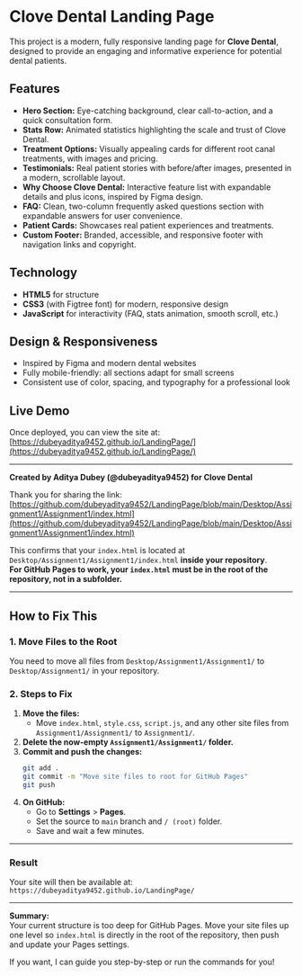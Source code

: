 # Clove Dental Landing Page

This project is a modern, fully responsive landing page for **Clove Dental**, designed to provide an engaging and informative experience for potential dental patients.

## Features

- **Hero Section:** Eye-catching background, clear call-to-action, and a quick consultation form.
- **Stats Row:** Animated statistics highlighting the scale and trust of Clove Dental.
- **Treatment Options:** Visually appealing cards for different root canal treatments, with images and pricing.
- **Testimonials:** Real patient stories with before/after images, presented in a modern, scrollable layout.
- **Why Choose Clove Dental:** Interactive feature list with expandable details and plus icons, inspired by Figma design.
- **FAQ:** Clean, two-column frequently asked questions section with expandable answers for user convenience.
- **Patient Cards:** Showcases real patient experiences and treatments.
- **Custom Footer:** Branded, accessible, and responsive footer with navigation links and copyright.

## Technology
- **HTML5** for structure
- **CSS3** (with Figtree font) for modern, responsive design
- **JavaScript** for interactivity (FAQ, stats animation, smooth scroll, etc.)

## Design & Responsiveness
- Inspired by Figma and modern dental websites
- Fully mobile-friendly: all sections adapt for small screens
- Consistent use of color, spacing, and typography for a professional look

## Live Demo
Once deployed, you can view the site at:
[https://dubeyaditya9452.github.io/LandingPage/](https://dubeyaditya9452.github.io/LandingPage/)

---

**Created by Aditya Dubey (@dubeyaditya9452) for Clove Dental** 

Thank you for sharing the link:  
[https://github.com/dubeyaditya9452/LandingPage/blob/main/Desktop/Assignment1/Assignment1/index.html](https://github.com/dubeyaditya9452/LandingPage/blob/main/Desktop/Assignment1/Assignment1/index.html)

This confirms that your `index.html` is located at `Desktop/Assignment1/Assignment1/index.html` **inside your repository**.  
**For GitHub Pages to work, your `index.html` must be in the root of the repository, not in a subfolder.**

---

## **How to Fix This**

### 1. Move Files to the Root

You need to move all files from `Desktop/Assignment1/Assignment1/` to `Desktop/Assignment1/` in your repository.

### 2. Steps to Fix

1. **Move the files:**
   - Move `index.html`, `style.css`, `script.js`, and any other site files from `Assignment1/Assignment1/` to `Assignment1/`.
2. **Delete the now-empty `Assignment1/Assignment1/` folder.**
3. **Commit and push the changes:**
   ```sh
   git add .
   git commit -m "Move site files to root for GitHub Pages"
   git push
   ```
4. **On GitHub:**
   - Go to **Settings** > **Pages**.
   - Set the source to `main` branch and `/ (root)` folder.
   - Save and wait a few minutes.

---

### **Result**
Your site will then be available at:  
`https://dubeyaditya9452.github.io/LandingPage/`

---

**Summary:**  
Your current structure is too deep for GitHub Pages. Move your site files up one level so `index.html` is directly in the root of the repository, then push and update your Pages settings.

If you want, I can guide you step-by-step or run the commands for you! 